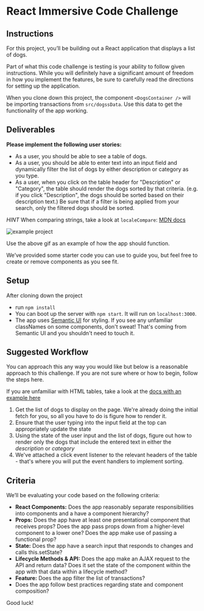 # React Immersive Code Challenge

## Instructions

For this project, you’ll be building out a React application that displays a list of dogs.

Part of what this code challenge is testing is your ability to follow given instructions. While you will definitely have a significant amount of freedom in how you implement the features, be sure to carefully read the directions for setting up the application.

When you clone down this project, the component `<DogsContainer />` will be importing transactions from `src/dogssData`.  Use this data to get the functionality of the app working.  

 ## Deliverables

**Please implement the following user stories:**
- As a user, you should be able to see a table of dogs.
- As a user, you should be able to enter text into an input field and dynamically filter the list of dogs by either description or category as you type.
- As a user, when you click on the table header for "Description" or "Category", the table should render the dogs sorted by that criteria. (e.g. if you click "Description", the dogs should be sorted based on their description text.) Be sure that if a filter is being applied from your search, only the filtered dogs should be sorted.

*HINT* When comparing strings, take a look at `localeCompare`: [MDN docs](https://developer.mozilla.org/en-US/docs/Web/JavaScript/Reference/Global_Objects/String/localeCompare)

![example project](https://s3-us-west-2.amazonaws.com/curriculum-content/immersive_assessments/react-challenge.gif)

Use the above gif as an example of how the app should function.


We’ve provided some starter code you can use to guide you, but feel free to create or remove components as you see fit.

## Setup
After cloning down the project
- run `npm install`
- You can boot up the server with `npm start`. It will run on `localhost:3000`.
- The app uses [Semantic UI](https://semantic-ui.com/) for styling. If you see any unfamiliar classNames on some components, don't sweat! That's coming from Semantic UI and you shouldn't need to touch it.

## Suggested Workflow

You can approach this any way you would like but below is a reasonable approach to this challenge. If you are not sure where or how to begin, follow the steps here.

If you are unfamiliar with HTML tables, take a look at the [docs with an example here](https://www.w3schools.com/html/html_tables.asp)

1) Get the list of dogs to display on the page. We're already doing the initial fetch for you, so all you have to do is figure how to render it.
2) Ensure that the user typing into the input field at the top can appropriately update the state
3) Using the state of the user input and the list of dogs, figure out how to render only the dogs that include the entered text in either the *description* or *category*
4) We've attached a click event listener to the relevant headers of the table - that's where you will put the event handlers to implement sorting.

## Criteria

We’ll be evaluating your code based on the following criteria:
- **React Components:** Does the app reasonably separate responsibilities into components and a have a component hierarchy?
- **Props:** Does the app have at least one presentational component that receives props? Does the app pass props down from a higher-level component to a lower one? Does the app make use of passing a functional prop?
- **State:** Does the app have a search input that responds to changes and calls this.setState?
- **Lifecycle Methods & API:** Does the app make an AJAX request to the API and return data? Does it set the state of the component within the app with that data within a lifecycle method?
- **Feature:** Does the app filter the list of transactions?
- Does the app follow best practices regarding state and component composition?


Good luck!